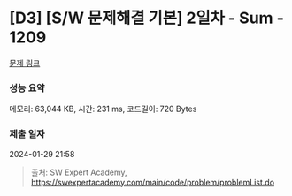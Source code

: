 # [D3] [S/W 문제해결 기본] 2일차 - Sum - 1209 

[문제 링크](https://swexpertacademy.com/main/code/problem/problemDetail.do?contestProbId=AV13_BWKACUCFAYh) 

### 성능 요약

메모리: 63,044 KB, 시간: 231 ms, 코드길이: 720 Bytes

### 제출 일자

2024-01-29 21:58



> 출처: SW Expert Academy, https://swexpertacademy.com/main/code/problem/problemList.do